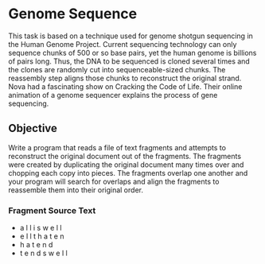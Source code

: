 # Genome Sequence

This task is based on a technique used for genome shotgun sequencing in the Human Genome
Project. Current sequencing technology can only sequence chunks of 500 or so base pairs, yet the
human genome is billions of pairs long. Thus, the DNA to be sequenced is cloned several times and
the clones are randomly cut into sequenceable-sized chunks. The reassembly step aligns those
chunks to reconstruct the original strand. Nova had a fascinating show on Cracking the Code of Life.
Their online animation of a genome sequencer explains the process of gene sequencing.

## Objective

Write a program that reads a file of text fragments and attempts to reconstruct the original document
out of the fragments. The fragments were created by duplicating the original document many times
over and chopping each copy into pieces. The fragments overlap one another and your program will
search for overlaps and align the fragments to reassemble them into their original order.

### Fragment Source Text
* a l l i s w e l l
* e l l t h a t e n
* h a t e n d
* t e n d s w e l l